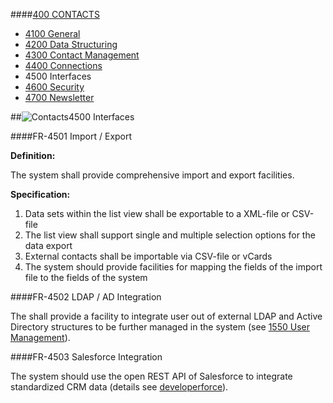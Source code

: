 ####[400 CONTACTS](https://github.com/massiveart/sulu-docs/tree/master/system-requirements/400-contacts "400 CONTACTS")

* [4100 General](https://github.com/massiveart/sulu-docs/tree/master/system-requirements/400-contacts/general.md "4100 General")
* [4200 Data Structuring](https://github.com/massiveart/sulu-docs/tree/master/system-requirements/400-contacts/data-structuring.md "4200 Data Structuring")
* [4300 Contact Management](https://github.com/massiveart/sulu-docs/tree/master/system-requirements/400-contacts/contact-management.md "4300 Contact Management")
* [4400 Connections](https://github.com/massiveart/sulu-docs/tree/master/system-requirements/400-contacts/connections.md "4400 Connections")
* 4500 Interfaces
* [4600 Security](https://github.com/massiveart/sulu-docs/tree/master/system-requirements/400-contacts/security.md "4600 Security")
* [4700 Newsletter](https://github.com/massiveart/sulu-docs/tree/master/system-requirements/400-contacts/newsletter.md "4700 Newsletter")

##![Contacts](https://raw.github.com/massiveart/sulu-docs/master/system-requirements/images/contacts.png)4500 Interfaces

####FR-4501 Import / Export

**Definition:**

The system shall provide comprehensive import and export facilities. 

**Specification:**

1. Data sets within the list view shall be exportable to a XML-file or CSV-file
1. The list view shall support single and multiple selection options for the data export
1. External contacts shall be importable via CSV-file or vCards
1. The system should provide facilities for mapping the fields of the import file to the fields of the system 

####FR-4502 LDAP / AD Integration

The shall provide a facility to integrate user out of external LDAP and Active Directory structures to be further managed in the system (see [1550 User Management](https://github.com/massiveart/sulu-docs/tree/master/system-requirements/100-basic/user-management.md "1550 User Management")).

####FR-4503 Salesforce Integration

The system should use the open REST API of Salesforce to integrate standardized CRM data (details see [developerforce](http://wiki.developerforce.com/page/REST_API "developerforce" )).